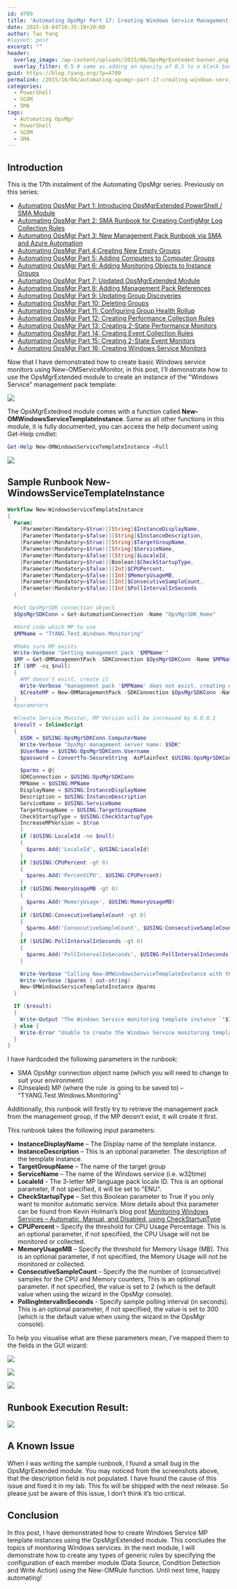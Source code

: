 ```yaml
---
id: 4709
title: 'Automating OpsMgr Part 17: Creating Windows Service Management Pack Template Instance'
date: 2015-10-04T16:35:18+10:00
author: Tao Yang
#layout: post
excerpt: ""
header:
  overlay_image: /wp-content/uploads/2015/06/OpsMgrExnteded-banner.png
  overlay_filter: 0.5 # same as adding an opacity of 0.5 to a black background
guid: https://blog.tyang.org/?p=4709
permalink: /2015/10/04/automating-opsmgr-part-17-creating-windows-service-management-pack-template-instance/
categories:
  - PowerShell
  - SCOM
  - SMA
tags:
  - Automating OpsMgr
  - PowerShell
  - SCOM
  - SMA
---
```

## Introduction

This is the 17th instalment of the Automating OpsMgr series. Previously on this series:

* [Automating OpsMgr Part 1: Introducing OpsMgrExtended PowerShell / SMA Module](https://blog.tyang.org/2015/06/24/automating-opsmgr-part-1-introducing-opsmgrextended-powershell-sma-module/)
* [Automating OpsMgr Part 2: SMA Runbook for Creating ConfigMgr Log Collection Rules](https://blog.tyang.org/2015/06/28/automating-opsmgr-part-2-sma-runbook-for-creating-configmgr-log-collection-rules/)
* [Automating OpsMgr Part 3: New Management Pack Runbook via SMA and Azure Automation](https://blog.tyang.org/2015/06/30/automating-opsmgr-part-3-new-management-pack-runbook-via-sma-and-azure-automation/)
* [Automating OpsMgr Part 4:Creating New Empty Groups](https://blog.tyang.org/2015/07/02/automating-opsmgr-part-4-create-new-empty-groups/)
* [Automating OpsMgr Part 5: Adding Computers to Computer Groups](https://blog.tyang.org/2015/07/06/automating-opsmgr-part-5-adding-computers-to-computer-groups/)
* [Automating OpsMgr Part 6: Adding Monitoring Objects to Instance Groups](https://blog.tyang.org/2015/07/13/automating-opsmgr-part-6-adding-monitoring-objects-to-instance-groups/)
* [Automating OpsMgr Part 7: Updated OpsMgrExtended Module](https://blog.tyang.org/2015/07/17/automating-opsmgr-part-7-updated-opsmgrextended-module/)
* [Automating OpsMgr Part 8: Adding Management Pack References](https://blog.tyang.org/2015/07/17/automating-opsmgr-part-8-adding-management-pack-references/)
* [Automating OpsMgr Part 9: Updating Group Discoveries](https://blog.tyang.org/2015/07/17/automating-opsmgr-part-9-updating-group-discoveries/)
* [Automating OpsMgr Part 10: Deleting Groups](https://blog.tyang.org/2015/07/27/automating-opsmgr-part-10-deleting-groups/)
* [Automating OpsMgr Part 11: Configuring Group Health Rollup](https://blog.tyang.org/2015/07/29/automating-opsmgr-part-11-configuring-group-health-rollup/)
* [Automating OpsMgr Part 12: Creating Performance Collection Rules](https://blog.tyang.org/2015/08/08/automating-opsmgr-part-12-creating-performance-collection-rules/)
* [Automating OpsMgr Part 13: Creating 2-State Performance Monitors](https://blog.tyang.org/2015/08/24/automating-opsmgr-part-13-creating-2-state-performance-monitors/)
* [Automating OpsMgr Part 14: Creating Event Collection Rules](https://blog.tyang.org/2015/08/31/automating-opsmgr-part-14-creating-event-collection-rules/)
* [Automating OpsMgr Part 15: Creating 2-State Event Monitors](https://blog.tyang.org/2015/09/25/automating-opsmgr-part-15-creating-2-state-event-monitors/)
* [Automating OpsMgr Part 16: Creating Windows Service Monitors](https://blog.tyang.org/2015/10/02/automating-opsmgr-part-16-creating-windows-service-monitors/)

Now that I have demonstrated how to create basic Windows service monitors using New-OMServiceMonitor, in this post, I’ll demonstrate how to use the OpsMgrExtended module to create an instance of the "Windows Service" management pack template:

![](https://blog.tyang.org/wp-content/uploads/2015/10/image6.png)

The OpsMgrExtedned module comes with a function called **New-OMWindowsServiceTemplateInstance**. Same as all other functions in this module, it is fully documented, you can access the help document using Get-Help cmdlet:

```powershell
Get-Help New-OMWindowsServiceTemplateInstance –Full
```

![](https://blog.tyang.org/wp-content/uploads/2015/10/SNAGHTML2e5dc32.png)

## Sample Runbook New-WindowsServiceTemplateInstance

```powershell
Workflow New-WindowsServiceTemplateInstance
{
  Param(
    [Parameter(Mandatory=$true)][String]$InstanceDisplayName,
    [Parameter(Mandatory=$false)][String]$InstanceDescription,
    [Parameter(Mandatory=$true)][String]$TargetGroupName,
    [Parameter(Mandatory=$true)][String]$ServiceName,
    [Parameter(Mandatory=$false)][String]$LocaleId,
    [Parameter(Mandatory=$true)][Boolean]$CheckStartupType,
    [Parameter(Mandatory=$false)][Int]$CPUPercent,
    [Parameter(Mandatory=$false)][Int]$MemoryUsageMB,
    [Parameter(Mandatory=$false)][Int]$ConsecutiveSampleCount,
    [Parameter(Mandatory=$false)][Int]$PollIntervalInSeconds
  )

  #Get OpsMgrSDK connection object
  $OpsMgrSDKConn = Get-AutomationConnection -Name "OpsMgrSDK_Home"

  #Hard code which MP to use
  $MPName = "TYANG.Test.Windows.Monitoring"

  #Make sure MP exists
  Write-Verbose "Getting management pack '$MPName'"
  $MP = Get-OMManagementPack -SDKConnection $OpsMgrSDKConn -Name $MPName -ErrorAction SilentlyContinue
  If ($MP -eq $null)
  {
    #MP doesn't exist, create it
    Write-Verbose "management pack '$MPName' does not exist. creating now."
    $CreateMP = New-OMManagementPack -SDKConnection $OpsMgrSDKConn -Name $MPName -DisplayName "TYANG Test Windows Monitoring" -Version "1.0.0.0"
  }
  #parameters

  #Create Service Monitor, MP Version will be increased by 0.0.0.1
  $result = InlineScript
  {
    $SDK = $USING:OpsMgrSDKConn.ComputerName
    Write-Verbose "OpsMgr management server name: $SDK"
    $UserName = $USING:OpsMgrSDKConn.Username
    $password = ConvertTo-SecureString -AsPlainText $USING:OpsMgrSDKConn.Password -force

    $parms = @{
    SDKConnection = $USING:OpsMgrSDKConn
    MPName = $USING:MPName
    DisplayName = $USING:InstanceDisplayName
    Description = $USING:InstanceDescription
    ServiceName = $USING:ServiceName
    TargetGroupName = $USING:TargetGroupName
    CheckStartupType = $USING:CheckStartupType
    IncreaseMPVersion = $true
    }
    if ($USING:LocaleId -ne $null)
    {
      $parms.Add('LocaleId', $USING:LocaleId)
    }
    if ($USING:CPUPercent -gt 0)
    {
      $parms.Add('PercentCPU', $USING:CPUPercent)
    }
    if ($USING:MemoryUsageMB -gt 0)
    {
      $parms.Add('MemoryUsage', $USING:MemoryUsageMB)
    }
    if ($USING:ConsecutiveSampleCount -gt 0)
    {
      $parms.Add('ConsecutiveSampleCount', $USING:ConsecutiveSampleCount)
    }
    if ($USING:PollIntervalInSeconds -gt 0)
    {
      $parms.Add('PollIntervalInSeconds', $USING:PollIntervalInSeconds)
    }

    Write-Verbose "Calling New-OMWindowsServiceTemplateInstance with the following parameters:"
    Write-Verbose ($parms | out-string)
    New-OMWindowsServiceTemplateInstance @parms
  }

  If ($result)
  {
    Write-Output "The Windows Service monitoring template instance `"$InstanceDisplayName`" is created."
  } else {
    Write-Error "Unable to create the Windows Service monitoring template instance `"$InstanceDisplayName`"."
  }
}
```

I have hardcoded the following parameters in the runbook:

* SMA OpsMgr connection object name (which you will need to change to suit your environment)
* (Unsealed) MP (where the rule  is going to be saved to) – "TYANG.Test.Windows.Monitoring"

Additionally, this runbook will firstly try to retrieve the management pack from the management group, if the MP deosn’t exist, it will create it first.

This runbook takes the following input parameters:

* **InstanceDisplayName** – The Display name of the template instance.
* **InstanceDescription** – This is an optional parameter. The description of the template instance.
* **TargetGroupName** – The name of the target group
* **ServiceName** – The name of the Windows service (i.e. w32time)
* **LocaleId** - The 3-letter MP language pack locale ID. This is an optional parameter, if not specified, it will be set to "ENU".
* **CheckStartupType** – Set this Boolean parameter to True if you only want to monitor automatic service. More details about this parameter can be found from Kevin Holman’s blog post <a href="http://blogs.technet.com/b/kevinholman/archive/2010/11/07/monitoring-windows-services-automatic-manual-and-disabled-using-checkstartuptype.aspx">Monitoring Windows Services – Automatic, Manual, and Disabled, using CheckStartupType</a>
* **CPUPercent** – Specify the threshold for CPU Usage Percentage. This is an optional parameter, if not specifiied, the CPU Usage will not be monitored or collected.
* **MemoryUsageMB** – Specify the threshold for Memory Usage (MB). This is an optional parameter, if not specifiied, the Memory Usage will not be monitored or collected.
* **ConsecutiveSampleCount** – Specify the the number of (consecutive) samples for the CPU and Memory counters, This is an optional parameter. if not specified, the value is set to 2 (which is the default value when using the wizard in the OpsMgr console).
* **PollingIntervalInSeconds** - Specify sample polling interval (in seconds). This is an optional parameter, if not specifiied, the value is set to 300 (which is the default value when using the wizard in the OpsMgr console).

To help you visualise what are these parameters mean, I’ve mapped them to the fields in the GUI wizard:

![](https://blog.tyang.org/wp-content/uploads/2015/10/image7.png)

![](https://blog.tyang.org/wp-content/uploads/2015/10/image8.png)

![](https://blog.tyang.org/wp-content/uploads/2015/10/image9.png)

## Runbook Execution Result:

![](https://blog.tyang.org/wp-content/uploads/2015/10/image10.png)

## A Known Issue

When I was writing the sample runbook, I found a small bug in the OpsMgrExtended module. You may noticed from the screenshots above, that the description field is not populated. I have found the cause of this issue and fixed it in my lab. This fix will be shipped with the next release. So please just be aware of this issue, I don’t think it’s too critical.

## Conclusion

In this post, I have demonstrated how to create Windows Service MP template instances using the OpsMgrExtended module. This concludes the topics of monitoring Windows services. In the next module, I will demonstrate how to create any types of generic rules by specifying the configuration of each member module (Data Source, Condition Detection and Write Action) using the New-OMRule function. Until next time, happy automating!